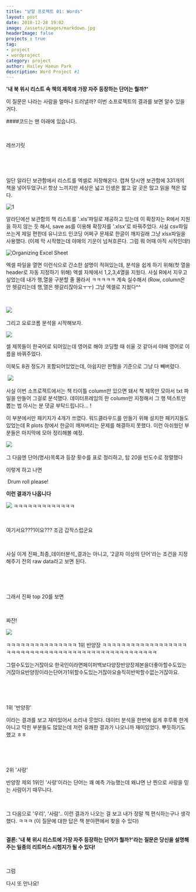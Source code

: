 ```yaml
---
title: "낱말 프로젝트 01: Words"
layout: post
date: 2018-12-28 19:02
image: /assets/images/markdown.jpg
headerImage: false
projects : true
tag:
- project
- wordproject
category: project
author: Hailey Haeun Park
description: Word Project #1
---
```


**'내 북 위시 리스트 속 책의 제목에 가장 자주 등장하는 단어는 뭘까?'**


이 질문은 나라는 사람을 얼마나 드러낼까? 이번 소프로젝트의 결과를 보면 알수 있을 거다.

​####코드는 맨 아래에 있습니다.

​

레쓰기릿

​

​

일단 알라딘 보관함에서 리스트를 엑셀로 저장해온다. 캡쳐 당시엔 보관함에 331개의 책을 넣어두었구나! 항상 느끼지만 세상은 넓고 인생은 짧고 갈 곳은 많고 읽을 책은 많다.


![1](http://hailey99.github.io/assets/images/1-1.png "Site:Aladin")

알라딘에선 보관함의 책 리스트를 '.xls'파일로 제공하고 있는데 이 확장자는 R에서 지원을 하지 않는 듯 해서, save as를 이용해 확장자를 '.xlsx'로 바꿔주었다. 사실 csv파일 쓰는게 제일 편한데 유니코드 인코딩 어쩌구 문제로 한글이 깨지길래 그냥 xlsx파일을 사용했다. (이제 막 시작했는데 야매의 기운이 넘쳐흐른다. 그럼 뭐 어때 아직 시작인데!)

![](http://hailey99.github.io/assets/images/1-2.png "Organizing Excel Sheet")



엑셀 파일을 열면 이런식으로 간소한 설명이 적혀있는데, 분석을 쉽게 하기 위해(첫 열을 header로 자동 지정하기 위해) 엑셀 자체에서 1,2,3,4열을 지웠다. 사실 R에서 지우고 싶었는데 내가 행,열을 구분할 줄 몰라서 ㅋㅋㅋㅋㅋ 계속 실수해서 (Row, column은 안 헷갈리는데 행,열은 헷갈리잖아요ㅜㅜ) 그냥 엑셀로 지웠다^^

​

​![](http://hailey99.github.io/assets/images/1-3.png)


그리고 요로코롬 분석을 시작해보자.

![](http://hailey99.github.io/assets/images/1-4.png)



셀 제목들이 한국어로 되어있는데 영어로 해야 코딩할 때 쉬울 것 같아서 야매 영어로 이름을 바꿔주었다.

이북도 8권 정도가 포함되어있었는데, 아쉽지만 판형을 기준으로 그냥 다 빼버렸다.

​
![](http://hailey99.github.io/assets/images/1-5.png)


사실 이번 소프로젝트에서는 책 타이틀 column만 있으면 돼서 책 제목만 모아서 txt 파일을 만들어 그걸로 분석했다. 데이터프레임의 한 column만 지정해서 그 행 텍스트만 뽑는 법 아시는 분 댓글 부탁드립니다... !

이 부분에서만 패키지가 4개가 쓰였다. 워드클라우드를 만들기 위해 설치한 패키지들도 있었는데 R plots 창에서 한글이 깨져버리는 문제를 해결하지 못했다. 이런 아쉬웠던 부분들은 마지막에 모아 정리해볼 예정.

​![](http://hailey99.github.io/assets/images/1-6.png)



그 다음엔 단어(명사)목록과 등장 횟수를 표로 정리하고, 탑 20을 빈도수로 정렬했다

이렇게 하고 나면

​
Drum roll please!
​



<b> 이런 결과가 나옵니다 </b>

​![](http://hailey99.github.io/assets/images/1-7.png)
ㅋㅋㅋㅋㅋㅋㅋㅋㅋㅋㅋㅋㅋ

​

여기서요???1이요??? 조금 갑작스럽군요

​

사실 이게 진짜_최종_데이터분석_결과는 아니고, '2글자 이상의 단어'라는 조건을 지정해주기 전의 raw data라고 보면 된다.
​

​

​

그래서 진짜 top 20를 보면

​
​

짜잔!


​![](http://hailey99.github.io/assets/images/1-8.png)



ㅋㅋㅋㅋㅋㅋㅋㅋㅋㅋㅋㅋㅋㅋㅋ 1위 반양장 ㅋㅋㅋㅋㅋㅋㅋㅋㅋㅋㅋㅋㅋㅋㅋㅋㅋㅋㅋㅋㅋㅋㅋㅋㅋㅋㅋㅋㅋㅋㅋㅋㅋㅋㅋㅋㅋㅋㅋㅋㅋㅋㅋㅋㅋㅋㅋㅋㅋㅋ



그럴수도있는거잖아요 한국인이라면페이퍼백보다양장반양장제본을더좋아할수도있는거잖아요반양장이라는단어가1위할수도있는거잖아요솔직히반박할수없는거잖아요.

​

​


 1위 '반양장'

이라는 결과를 보고 재미있어서 소리내 웃었다. 데이터 분석을 한번에 쉽게 후루룩 한게 아니고 막힌 부분들도 많았는데 저런 유쾌한 결과가 나오니까 재미있었다. 뿌듯하기도 했고 ㅎㅎ

​

​

2위 '사랑'

반양장 제외 1위인 '사랑'이라는 단어는 꽤 예측 가능했는데 왜냐면 난 찐으로 사랑을 믿는 사람이기 때무니다.

​

그 다음으로 '우리', '사람'.. 이런 결과가 나오는 걸 보고 내가 정말 책 편식하는구나 생각했다. ㅋㅋㅋ (이 질문에 대한 답은 책 분야편에서 찾을 수 있다)  
​



**결론: '내 북 위시 리스트에 가장 자주 등장하는 단어가 뭘까?'라는 질문은 당신을 설명해주는 일종의 리트머스 시험지가 될 수 있다!**


​

그럼

다시 또 만나요!

​
<script src="https://gist.github.com/hailey99/c4e05b9ade0edbc01980f35e3a2b5d67.js"></script>
